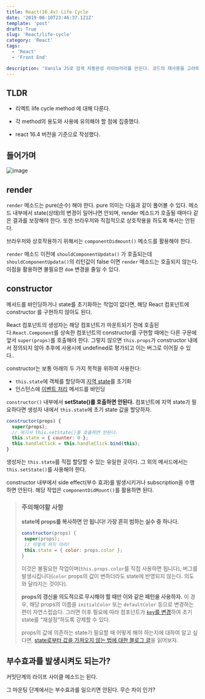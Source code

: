 ```yaml
---
title: React(16.4v) Life Cycle
date: '2019-08-10T23:46:37.121Z'
template: 'post'
draft: True
slug: 'React/life-cycle'
category: 'React'
tags:
  - 'React'
  - 'Front End'

description: 'Vanila JS로 검색 자동완성 라이브러리를 만든다. 코드의 재사용을 고려하여 객체를 설계했고 설계과정에서 MVC 패턴을 적용했다. 사용자와 성능을 고려하여 debounce, throttle 등의 UI 제어 기술을 사용하였다.'
---
```


## TLDR

- 리엑트 life cycle method 에 대해 다룬다. 
- 각 method의 용도와 사용에 유의해야 할 점에 집중했다.

- react 16.4 버전을 기준으로 작성했다. 

## 들어가며

![image](https://user-images.githubusercontent.com/35516239/62819577-1d239000-bb92-11e9-812c-0a78fc5a167f.png)

  ## render

`render` 메소드는 pure(순수) 해야 한다. pure 의미는 다음과 같이 풀어볼 수 있다.  메소드 내부에서 state(상태)의 변경이 일어나면 안되며, render 메소드가 호출될 때마다 같은 결과를 보장해야 한다. 또한 브라우저와 직접적으로 상호작용을 하도록 해서는 안된다. 

브라우저와 상호작용하기 위해서는 `componentDidmount()` 메소드를 활용해야 한다. 

`render` 메소드 이전에 `shouldComponentUpdata()` 가 호출되는데 `shouldComponentUpdata()`의 리턴값이 false 이면 `render` 메소드는 호출되지 않는다. 이점을 활용하면 불필요한 `dom` 변경을 줄일 수 있다. 

## constructor

메서드를 바인딩하거나 state를 초기화하는 작업이 없다면, 해당 React 컴포넌트에 constructor 를 구현하지 않아도 된다.

React 컴포넌트의 생성자는 해당 컴포넌트가 마운트되기 전에 호출된다.`React.Component`를 상속한 컴포넌트의 constructor를 구현할 때에는 다른 구문에 앞서 `super(props)`를 호출해야 한다. 그렇지 않으면 `this.props`가 constructor 내에서 정의되지 않아  추후에 사용시에 undefined로 평가되고 이는 버그로 이어질 수 있다..

constructor는 보통 아래의 두 가지 목적을 위하여 사용한다:

- `this.state`에 객체를 할당하여 [지역 state](https://ko.reactjs.org/docs/state-and-lifecycle.html)를 초기화
- 인스턴스에 [이벤트 처리](https://ko.reactjs.org/docs/handling-events.html) 메서드를 바인딩

`constructor()` 내부에서 **setState()를 호출하면 안된다.** 컴포넌트에 지역 state가 필요하다면 생성자 내에서 `this.state`에 초기 state 값을 할당하자.

```js
constructor(props) {
  super(props);
  // 여기서 this.setState()를 호출하면 안된다.
  this.state = { counter: 0 };
  this.handleClick = this.handleClick.bind(this);
}
```

생성자는 `this.state`를 직접 할당할 수 있는 유일한 곳이다. 그 외의 메서드에서는 `this.setState()`를 사용해야 한다.

constructor 내부에서 side effect(부수 효과)를 발생시키거나 subscription을 수행하면 안된다. 해당 작업은 `componentDidMount()`를 활용하면 된다.

> ###  주의해야할 사항
>
> **state에 props를 복사하면 안 됩니다! 가장 흔히 범하는 실수 중 하나다.**
>
> ```js
> constructor(props) {
>  super(props);
>  // 이렇게 하지 마라!
>  this.state = { color: props.color };
> }
> ```
>
> 이것은 불필요한 작업이며(`this.props.color`를 직접 사용하면 됩니다), 버그를 발생시킵니다(`color` props의 값이 변하더라도 state에 반영되지 않는다. 의도와 달라지는 것이다).
>
> **props의 갱신을 의도적으로 무시해야 할 때만 이와 같은 패턴을 사용하자.** 이 경우, 해당 props의 이름을 `initialColor` 또는 `defaultColor` 등으로 변경하는 편이 자연스럽습다. 그러면 이후 필요에 따라 컴포넌트가 [`key`를 변경](https://ko.reactjs.org/blog/2018/06/07/you-probably-dont-need-derived-state.html#recommendation-fully-uncontrolled-component-with-a-key)하여 초기 state를 “재설정”하도록 강제할 수 있다.
>
> props의 값에 의존하는 state가 필요할 때 어떻게 해야 하는지에 대하여 알고 싶다면,  [state로부터 값을 가져오지 않는 법에 대한 블로그 글](https://ko.reactjs.org/blog/2018/06/07/you-probably-dont-need-derived-state.html)을 읽어보자.

## 부수효과를 발생시켜도 되는가? 

커밋단계의 라이프 사이클 메소드는 된다. 

그 마운팅 단계에서는 부수효과를 일으키면 안된다. 무슨 차이 인가?